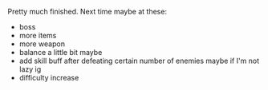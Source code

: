 Pretty much finished.
Next time maybe at these:
- boss
- more items
- more weapon
- balance a little bit maybe
- add skill buff after defeating certain number of enemies maybe if I'm not lazy ig
- difficulty increase

